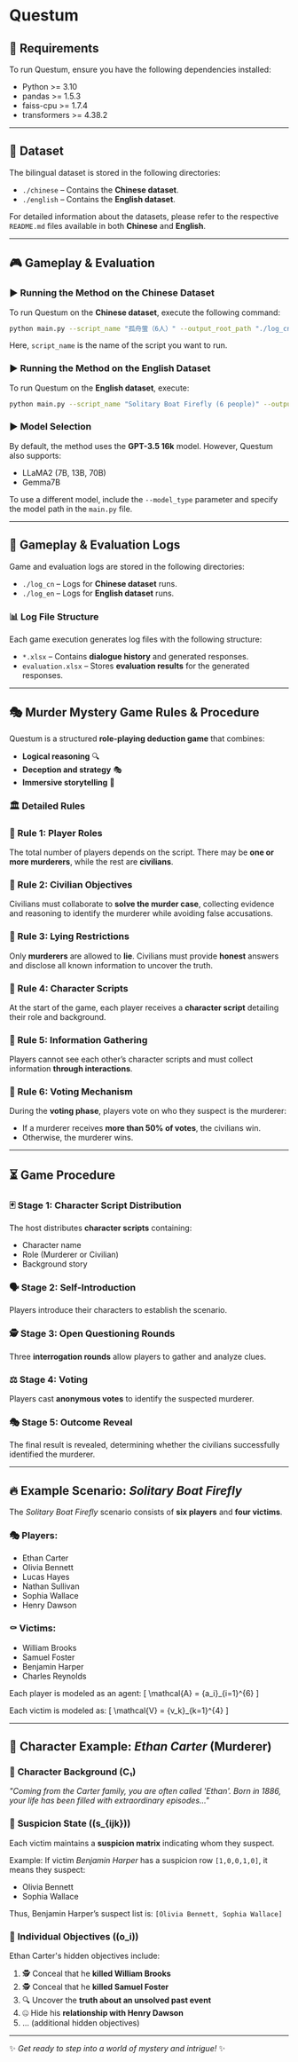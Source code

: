 # Questum

## 📌 Requirements

To run Questum, ensure you have the following dependencies installed:

- Python >= 3.10
- pandas >= 1.5.3
- faiss-cpu >= 1.7.4
- transformers >= 4.38.2

---

## 📂 Dataset

The bilingual dataset is stored in the following directories:
- `./chinese` – Contains the **Chinese dataset**.
- `./english` – Contains the **English dataset**.

For detailed information about the datasets, please refer to the respective `README.md` files available in both **Chinese** and **English**.

---

## 🎮 Gameplay & Evaluation

### ▶ Running the Method on the Chinese Dataset
To run Questum on the **Chinese dataset**, execute the following command:

```bash
python main.py --script_name "孤舟萤（6人）" --output_root_path "./log_cn"
```

Here, `script_name` is the name of the script you want to run.

### ▶ Running the Method on the English Dataset
To run Questum on the **English dataset**, execute:

```bash
python main.py --script_name "Solitary Boat Firefly (6 people)" --output_root_path "./log_en" --is_english 1
```

### ▶ Model Selection
By default, the method uses the **GPT-3.5 16k** model. However, Questum also supports:
- LLaMA2 (7B, 13B, 70B)
- Gemma7B

To use a different model, include the `--model_type` parameter and specify the model path in the `main.py` file.

---

## 📜 Gameplay & Evaluation Logs

Game and evaluation logs are stored in the following directories:
- `./log_cn` – Logs for **Chinese dataset** runs.
- `./log_en` – Logs for **English dataset** runs.

### 📊 Log File Structure
Each game execution generates log files with the following structure:

- `*.xlsx` – Contains **dialogue history** and generated responses.
- `evaluation.xlsx` – Stores **evaluation results** for the generated responses.

---

## 🎭 Murder Mystery Game Rules & Procedure

Questum is a structured **role-playing deduction game** that combines:
- **Logical reasoning** 🔍
- **Deception and strategy** 🎭
- **Immersive storytelling** 📖

### 🏛️ Detailed Rules

### 🔹 Rule 1: Player Roles
The total number of players depends on the script. There may be **one or more murderers**, while the rest are **civilians**.

### 🔹 Rule 2: Civilian Objectives
Civilians must collaborate to **solve the murder case**, collecting evidence and reasoning to identify the murderer while avoiding false accusations.

### 🔹 Rule 3: Lying Restrictions
Only **murderers** are allowed to **lie**. Civilians must provide **honest** answers and disclose all known information to uncover the truth.

### 🔹 Rule 4: Character Scripts
At the start of the game, each player receives a **character script** detailing their role and background.

### 🔹 Rule 5: Information Gathering
Players cannot see each other’s character scripts and must collect information **through interactions**.

### 🔹 Rule 6: Voting Mechanism
During the **voting phase**, players vote on who they suspect is the murderer:
- If a murderer receives **more than 50% of votes**, the civilians win.
- Otherwise, the murderer wins.

---

## ⏳ Game Procedure

### 🃏 **Stage 1: Character Script Distribution**
The host distributes **character scripts** containing:
- Character name
- Role (Murderer or Civilian)
- Background story

### 🗣 **Stage 2: Self-Introduction**
Players introduce their characters to establish the scenario.

### 🕵️ **Stage 3: Open Questioning Rounds**
Three **interrogation rounds** allow players to gather and analyze clues.

### ⚖️ **Stage 4: Voting**
Players cast **anonymous votes** to identify the suspected murderer.

### 🎭 **Stage 5: Outcome Reveal**
The final result is revealed, determining whether the civilians successfully identified the murderer.

---

## 🔥 Example Scenario: *Solitary Boat Firefly*

The *Solitary Boat Firefly* scenario consists of **six players** and **four victims**.

### 🎭 **Players:**
- Ethan Carter
- Olivia Bennett
- Lucas Hayes
- Nathan Sullivan
- Sophia Wallace
- Henry Dawson

### ⚰ **Victims:**
- William Brooks
- Samuel Foster
- Benjamin Harper
- Charles Reynolds

Each player is modeled as an agent:
\[ \mathcal{A} = \{a_i\}_{i=1}^{6} \]

Each victim is modeled as:
\[ \mathcal{V} = \{v_k\}_{k=1}^{4} \]

---

## 🔎 Character Example: *Ethan Carter* (Murderer)

### 📖 **Character Background (C₁)**
_"Coming from the Carter family, you are often called 'Ethan'. Born in 1886, your life has been filled with extraordinary episodes..."_

### 🧐 **Suspicion State (\(s_{ijk}\))**
Each victim maintains a **suspicion matrix** indicating whom they suspect.

Example: If victim *Benjamin Harper* has a suspicion row `[1,0,0,1,0]`, it means they suspect:
- Olivia Bennett
- Sophia Wallace

Thus, Benjamin Harper’s suspect list is: `[Olivia Bennett, Sophia Wallace]`

### 🎯 **Individual Objectives (\(o_i\))**
Ethan Carter's hidden objectives include:
1. 🕵️ Conceal that he **killed William Brooks**
2. 🕵️ Conceal that he **killed Samuel Foster**
3. 🔍 Uncover the **truth about an unsolved past event**
4. 🤐 Hide his **relationship with Henry Dawson**
5. ... (additional hidden objectives)

---

✨ *Get ready to step into a world of mystery and intrigue!* ✨

